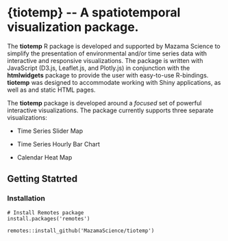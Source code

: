 # {tiotemp} -- A spa**tiotemp**oral visualization package. 

The **tiotemp** R package is developed and supported by Mazama Science to simplify the presentation of environmental and/or time series data with interactive and responsive visualizations. The package is written with JavaScript (D3.js, Leaflet.js, and Plotly.js) in conjunction with the **htmlwidgets** package to provide the user with easy-to-use R-bindings. 
**tiotemp** was designed to accommodate working with Shiny applications, as well as and static HTML pages. 

The **tiotemp** package is developed around a _focused_ set of powerful interactive visualizations. The package currently supports three separate visualizations: 

* Time Series Slider Map 

* Time Series Hourly Bar Chart

* Calendar Heat Map

## Getting Statrted

### Installation

```
# Install Remotes package
install.packages('remotes')

remotes::install_github('MazamaScience/tiotemp')
```

